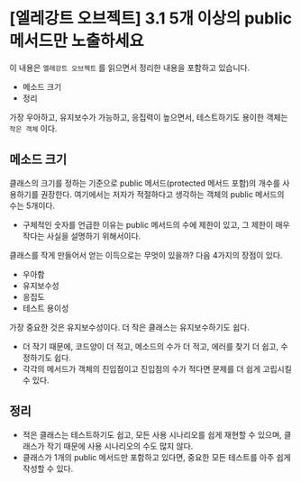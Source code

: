 # [엘레강트 오브젝트] 3.1 5개 이상의 public 메서드만 노출하세요

이 내용은 `엘레강트 오브젝트` 를 읽으면서 정리한 내용을 포함하고 있습니다.

- 메소드 크기
- 정리



가장 우아하고, 유지보수가 가능하고, 응집력이 높으면서, 테스트하기도 용이한 객체는 `작은 객체` 이다.



## 메소드 크기



클래스의 크기를 정하는 기준으로 public 메서드(protected 메서드 포함)의 개수를 사용하기를 권장한다. 여기에서는 저자가 적절하다고 생각하는 객체의 public 메서드의 수는 5개이다.

- 구체적인 숫자를 언급한 이유는 public 메서드의 수에 제한이 있고, 그 제한이 매우 작다는 사실을 설명하기 위해서이다.



클래스를 작게 만들어서 얻는 이득으로는 무엇이 있을까? 다음 4가지의 장점이 있다.

- 우아함
- 유지보수성
- 응집도
- 테스트 용이성



가장 중요한 것은 유지보수성이다. 더 작은 클래스는 유지보수하기도 쉽다.

- 더 작기 때문에, 코드양이 더 적고, 메소드의 수가 더 적고, 에러를 찾기 더 쉽고, 수정하기도 쉽다.
- 각각의 메서드가 객체의 진입점이고 진입점의 수가 적다면 문제를 더 쉽게 고립시킬 수 있다.



## 정리



- 적은 클래스는 테스트하기도 쉽고, 모든 사용 시나리오를 쉽게 재현할 수 있으며, 클래스가 작기 때문에 사용 시나리오의 수도 많지 않다.
- 클래스가 1개의 public 메서드만 포함하고 있다면, 중요한 모든 테스트를 아주 쉽게 작성할 수 있다.